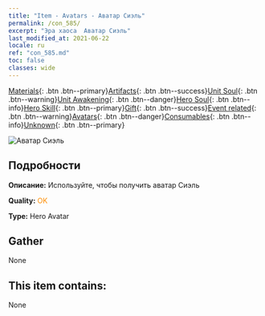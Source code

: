 ```yaml
---
title: "Item - Avatars - Аватар Сиэль"
permalink: /con_585/
excerpt: "Эра хаоса  Аватар Сиэль"
last_modified_at: 2021-06-22
locale: ru
ref: "con_585.md"
toc: false
classes: wide
---
```

 [Materials](/ItemsRU/){: .btn .btn--primary}[Artifacts](/ItemsRU/Artifacts/){: .btn .btn--success}[Unit Soul](/ItemsRU/UnitSoul/){: .btn .btn--warning}[Unit Awakening](/ItemsRU/UnitAwakening/){: .btn .btn--danger}[Hero Soul](/ItemsRU/HeroSoul/){: .btn .btn--info}[Hero Skill](/ItemsRU/HeroSkill/){: .btn .btn--primary}[Gift](/ItemsRU/Gift/){: .btn .btn--success}[Event related](/ItemsRU/Events/){: .btn .btn--warning}[Avatars](/ItemsRU/Avatars/){: .btn .btn--danger}[Consumables](/ItemsRU/Consumables/){: .btn .btn--info}[Unknown](/ItemsRU/Unknown/){: .btn .btn--primary}

 ![Аватар Сиэль](/images/h/h_Ciele1.jpg)

## Подробности
 **Описание:** Используйте, чтобы получить аватар Сиэль

 **Quality:** <span style="color: #FF8C00">OK</span>

 **Type:** Hero Avatar

## Gather

  None

## This item contains:

  None

